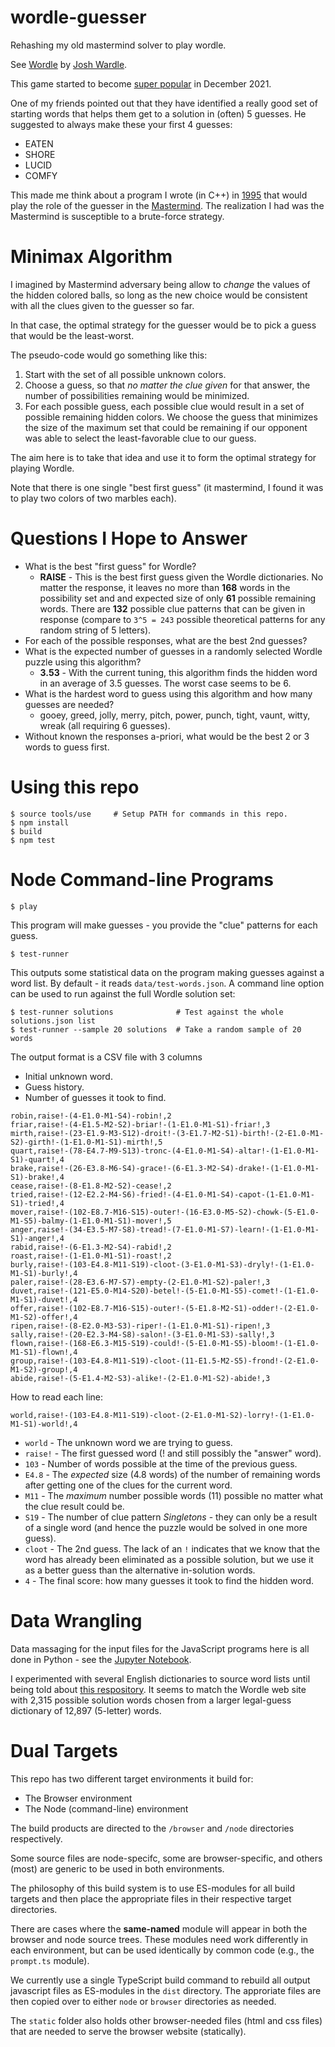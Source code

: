 # wordle-guesser

Rehashing my old mastermind solver to play wordle.

See [Wordle](https://www.powerlanguage.co.uk/wordle/) by
[Josh Wardle](https://github.com/powerlanguage).

This game started to become
[super popular](https://www.nytimes.com/2022/01/03/technology/wordle-word-game-creator.html)
in December 2021.

One of my friends pointed out that they have identified a really good set of starting
words that helps them get to a solution in (often) 5 guesses.  He suggested to always
make these your first 4 guesses:

- EATEN
- SHORE
- LUCID
- COMFY

This made me think about a program I wrote (in C++) in
[1995](https://github.com/mckoss/startpad/blob/6d30b86ae81bb74c551a3116e75527110ca5c7be/labs/cpp/Mastermind/Mstrmind.cpp)
that would play the role of the guesser in the [Mastermind](https://webgamesonline.com/mastermind/).  The realization
I had was the Mastermind is susceptible to a brute-force strategy.

# Minimax Algorithm

I imagined by Mastermind adversary being allow to *change* the values of the hidden
colored balls, so long as the new choice would be consistent with all the clues
given to the guesser so far.

In that case, the optimal strategy for the guesser would be to pick a guess that would
be the least-worst.

The pseudo-code would go something like this:

1. Start with the set of all possible unknown colors.
2. Choose a guess, so that *no matter the clue given* for that answer,
   the number of possibilities remaining would be minimized.
3. For each possible guess, each possible clue would result in a set of
   possible remaining hidden colors.  We choose the guess that minimizes
   the size of the maximum set that could be remaining if our opponent
   was able to select the least-favorable clue to our guess.

The aim here is to take that idea and use it to form the optimal strategy
for playing Wordle.

Note that there is one single "best first guess" (it mastermind, I found it
was to play two colors of two marbles each).

# Questions I Hope to Answer

- What is the best "first guess" for Wordle?
  - **RAISE** - This is the best first guess given the Wordle dictionaries. No
    matter the response, it leaves no more than **168** words in the possibility
    set and and expected size of only **61** possible remaining words.  There
    are **132** possible clue patterns that can be given in response (compare to
    `3^5 = 243` possible theoretical patterns for any random string of 5
    letters).
- For each of the possible responses, what are the best 2nd guesses?
- What is the expected number of guesses in a randomly selected Wordle
  puzzle using this algorithm?
  - **3.53** - With the current tuning, this algorithm finds the hidden word
  in an average of 3.5 guesses.  The worst case seems to be 6.
- What is the hardest word to guess using this algorithm and how many guesses
  are needed?
  - gooey, greed, jolly, merry, pitch, power, punch, tight, vaunt, witty, wreak
    (all requiring 6 guesses).
- Without known the responses a-priori, what would be the best 2 or 3 words to
  guess first.

# Using this repo

```
$ source tools/use     # Setup PATH for commands in this repo.
$ npm install
$ build
$ npm test
```

# Node Command-line Programs

```
$ play
```

This program will make guesses - you provide the "clue" patterns for each guess.

```
$ test-runner
```

This outputs some statistical data on the program making guesses against
a word list.  By default - it reads `data/test-words.json`.  A command
line option can be used to run against the full Wordle solution set:

```
$ test-runner solutions              # Test against the whole solutions.json list
$ test-runner --sample 20 solutions  # Take a random sample of 20 words
```

The output format is a CSV file with 3 columns

- Initial unknown word.
- Guess history.
- Number of guesses it took to find.

```
robin,raise!-(4-E1.0-M1-S4)-robin!,2
friar,raise!-(4-E1.5-M2-S2)-briar!-(1-E1.0-M1-S1)-friar!,3
mirth,raise!-(23-E1.9-M3-S12)-droit!-(3-E1.7-M2-S1)-birth!-(2-E1.0-M1-S2)-girth!-(1-E1.0-M1-S1)-mirth!,5
quart,raise!-(78-E4.7-M9-S13)-tronc-(4-E1.0-M1-S4)-altar!-(1-E1.0-M1-S1)-quart!,4
brake,raise!-(26-E3.8-M6-S4)-grace!-(6-E1.3-M2-S4)-drake!-(1-E1.0-M1-S1)-brake!,4
cease,raise!-(8-E1.8-M2-S2)-cease!,2
tried,raise!-(12-E2.2-M4-S6)-fried!-(4-E1.0-M1-S4)-capot-(1-E1.0-M1-S1)-tried!,4
mover,raise!-(102-E8.7-M16-S15)-outer!-(16-E3.0-M5-S2)-chowk-(5-E1.0-M1-S5)-balmy-(1-E1.0-M1-S1)-mover!,5
anger,raise!-(34-E3.5-M7-S8)-tread!-(7-E1.0-M1-S7)-learn!-(1-E1.0-M1-S1)-anger!,4
rabid,raise!-(6-E1.3-M2-S4)-rabid!,2
roast,raise!-(1-E1.0-M1-S1)-roast!,2
burly,raise!-(103-E4.8-M11-S19)-cloot-(3-E1.0-M1-S3)-dryly!-(1-E1.0-M1-S1)-burly!,4
paler,raise!-(28-E3.6-M7-S7)-empty-(2-E1.0-M1-S2)-paler!,3
duvet,raise!-(121-E5.0-M14-S20)-betel!-(5-E1.0-M1-S5)-comet!-(1-E1.0-M1-S1)-duvet!,4
offer,raise!-(102-E8.7-M16-S15)-outer!-(5-E1.8-M2-S1)-odder!-(2-E1.0-M1-S2)-offer!,4
ripen,raise!-(8-E2.0-M3-S3)-riper!-(1-E1.0-M1-S1)-ripen!,3
sally,raise!-(20-E2.3-M4-S8)-salon!-(3-E1.0-M1-S3)-sally!,3
flown,raise!-(168-E6.3-M15-S19)-could!-(5-E1.0-M1-S5)-bloom!-(1-E1.0-M1-S1)-flown!,4
group,raise!-(103-E4.8-M11-S19)-cloot-(11-E1.5-M2-S5)-frond!-(2-E1.0-M1-S2)-group!,4
abide,raise!-(5-E1.4-M2-S3)-alike!-(2-E1.0-M1-S2)-abide!,3
```

How to read each line:

```
world,raise!-(103-E4.8-M11-S19)-cloot-(2-E1.0-M1-S2)-lorry!-(1-E1.0-M1-S1)-world!,4
```

- `world` - The unknown word we are trying to guess.
- `raise!` - The first guessed word (! and still possibly the "answer" word).
- `103` - Number of words possible at the time of the previous guess.
- `E4.8` - The *expected* size (4.8 words) of the number of remaining words
  after getting one of the clues for the current word.
- `M11` - The *maximum* number possible words (11) possible no matter what the
  clue result could be.
- `S19` - The number of clue pattern *Singletons* - they can only be a result
  of a single word (and hence the puzzle would be solved in one more guess).
- `cloot` - The 2nd guess.  The lack of an `!` indicates that we know that the
  word has already been eliminated as a possible solution, but we use it as
  a better guess than the alternative in-solution words.
- `4` - The final score: how many guesses it took to find the hidden word.


# Data Wrangling

Data massaging for the input files for the JavaScript programs here is all done
in Python - see the [Jupyter Notebook](./tools/notebook.ipynb).

I experimented with several English dictionaries to source word lists until
being told about [this respository](https://github.com/AllValley/WordleDictionary).
It seems to match the Wordle web site with 2,315 possible solution words
chosen from a larger legal-guess dictionary of 12,897 (5-letter) words.

# Dual Targets

This repo has two different target environments it build for:

- The Browser environment
- The Node (command-line) environment

The build products are directed to the `/browser` and `/node` directories
respectively.

Some source files are node-specifc, some are browser-specific, and others (most)
are generic to be used in both environments.

The philosophy of this build system is to use ES-modules for all build targets
and then place the appropriate files in their respective target directories.

There are cases where the **same-named** module will appear in both the
browser and node source trees.  These modules need work differently in each
environment, but can be used identically by common code (e.g., the `prompt.ts`
module).

We currently use a single TypeScript build command to rebuild all output
javascript files as ES-modules in the `dist` directory.  The approriate files are
then copied over to either `node` or `browser` directories as needed.

The `static` folder also holds other browser-needed files (html and css files)
that are needed to serve the browser website (statically).